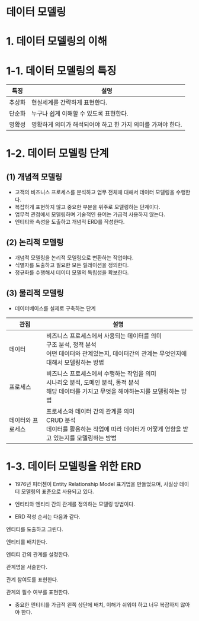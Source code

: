 # 데이터 모델링

# 1. 데이터 모델링의 이해

# 1-1. 데이터 모델링의 특징

| 특징   | 설명                                                        |
| ------ | ----------------------------------------------------------- |
| 추상화 | 현실세계를 간략하게 표현한다.                               |
| 단순화 | 누구나 쉽게 이해할 수 있도록 표현한다.                      |
| 명확성 | 명확하게 의미가 해석되어야 하고 한 가지 의미를 가져야 한다. |



# 1-2. 데이터 모델링 단계

## (1) 개념적 모델링

- 고객의 비즈니스 프로세스를 분석하고 업무 전체에 대해서 데이터 모델링을 수행한다.
- 복잡하게 표현하지 않고 중요한 부분을 위주로 모델링하는 단계이다.
- 업무적 관점에서 모델링하며 기술적인 용어는 가급적 사용하지 않는다.
- 엔티티와 속성을 도출하고 개념적 ERD를 작성한다.



## (2) 논리적 모델링

- 개념적 모델링을 논리적 모델링으로 변환하는 작업이다.
- 식별자를 도출하고 필요한 모든 릴레이션을 정의한다.
- 정규화를 수행해서 데이터 모델의 독립성을 확보한다.



## (3) 물리적 모델링

- 데이터베이스를 실제로 구축하는 단계

| 관점              | 설명                                                         |
| ----------------- | ------------------------------------------------------------ |
| 데이터            | 비즈니스 프로세스에서 사용되는 데이터를 의미<br />구조 분석, 정적 분석<br />어떤 데이터와 관계있는지, 데이터간의 관계는 무엇인지에 대해서 모델링하는 방법 |
| 프로세스          | 비즈니스 프로세스에서 수행하는 작업을 의미<br />시나리오 분석, 도메인 분석, 동적 분석<br />해당 데이터를 가지고 무엇을 해야하는지를 모델링하는 방법 |
| 데이터와 프로세스 | 프로세스와 데이터 간의 관계를 의미<br />CRUD 분석<br />데이터를 활용하는 작업에 따라 데이터가 어떻게 영향을 받고 있는지를 모델링하는 방법 |



# 1-3. 데이터 모델링을 위한 ERD

- 1976년 피터첸이 Entity Relationship Model 표기법을 만들었으며, 사실상 데이터 모델링의 표준으로 사용되고 있다.
- 엔티티와 엔티티 간의 관계를 정의하는 모델링 방법이다.

- ERD 작성 순서는 다음과 같다.

엔티티를 도출하고 그린다.

엔티티를 배치한다.

엔티티 간의 관계를 설정한다.

관계명을 서술한다.

관계 참여도를 표현한다.

관계의 필수 여부를 표현한다.

- 중요한 엔티티를 가급적 왼쪽 상단에 배치, 이해가 쉬워야 하고 너무 복잡하지 않아야 한다.

